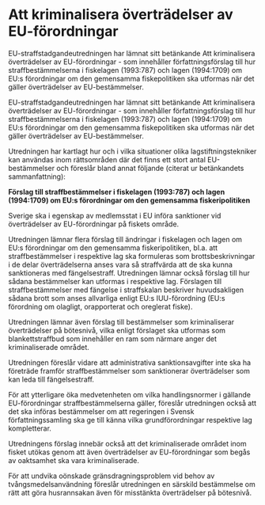 # Att kriminalisera överträdelser av EU-förordningar

EU-straffstadgandeutredningen har lämnat sitt betänkande Att kriminalisera överträdelser
av EU-förordningar - som innehåller författningsförslag till hur straffbestämmelserna i fiskelagen (1993:787) och lagen (1994:1709) om EU:s förordningar om den gemensamma fiskepolitiken ska utformas när det gäller överträdelser av EU-bestämmelser.

EU-straffstadgandeutredningen har lämnat sitt betänkande Att kriminalisera överträdelser
av EU-förordningar - som innehåller författningsförslag till hur straffbestämmelserna i fiskelagen (1993:787) och lagen (1994:1709) om EU:s förordningar om den gemensamma fiskepolitiken ska utformas när det gäller överträdelser av EU-bestämmelser.

Utredningen har kartlagt hur och i vilka situationer olika lagstiftningstekniker kan användas inom rättsområden där det finns ett stort antal EU-bestämmelser och föreslår bland annat följande (citerat ur betänkandets sammanfattning):

**Förslag till straffbestämmelser i fiskelagen (1993:787) och lagen (1994:1709) om EU:s förordningar om den gemensamma fiskeripolitiken**

Sverige ska i egenskap av medlemsstat i EU införa sanktioner vid överträdelser av EU-förordningar på fiskets område.

Utredningen lämnar flera förslag till ändringar i fiskelagen och lagen om EU:s förordningar om den gemensamma fiskeripolitiken, bl.a. att straffbestämmelser i respektive lag ska formuleras som brottsbeskrivningar i de delar överträdelserna anses vara så straffvärda att de ska kunna sanktioneras med fängelsestraff. Utredningen lämnar också förslag till hur sådana bestämmelser kan utformas i respektive lag. Förslagen till straffbestämmelser med fängelse i straffskalan beskriver huvudsakligen sådana brott som anses allvarliga enligt EU:s IUU-förordning (EU:s förordning om olagligt, orapporterat och oreglerat fiske).

Utredningen lämnar även förslag till bestämmelser som kriminaliserar överträdelser på bötesnivå, vilka enligt förslaget ska utformas som blankettstraffbud som innehåller en ram som närmare anger det kriminaliserade området.

Utredningen föreslår vidare att administrativa sanktionsavgifter inte ska ha företräde framför straffbestämmelser som sanktionerar överträdelser som kan leda till fängelsestraff.

För att ytterligare öka medvetenheten om vilka handlingsnormer i gällande EU-förordningar straffbestämmelserna gäller, föreslår utredningen också att det ska införas bestämmelser om att regeringen i Svensk författningssamling ska ge till känna vilka grundförordningar respektive lag kompletterar.

Utredningens förslag innebär också att det kriminaliserade området inom fisket utökas genom att även överträdelser av EU-förordningar som begås av oaktsamhet ska vara kriminaliserade.

För att undvika oönskade gränsdragningsproblem vid behov av
tvångsmedelsanvändning föreslår utredningen en särskild bestämmelse om rätt att göra husrannsakan även för misstänkta överträdelser på bötesnivå.
